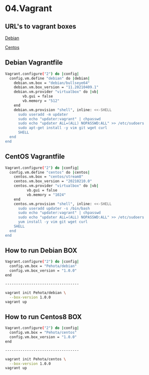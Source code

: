# 04.Vagrant

## URL's to vagrant boxes
[Debian](https://app.vagrantup.com/Pehota/boxes/debian)

[Centos](https://app.vagrantup.com/Pehota/boxes/centos)



## Debian Vagrantfile

```bash
Vagrant.configure("2") do |config|
  config.vm.define "debian" do |debian|
    debian.vm.box = "debian/bullseye64"
    debian.vm.box_version = "11.20210409.1"
    debian.vm.provider "virtualbox" do |vb|
        vb.gui = false
        vb.memory = "512"
    end
    debian.vm.provision "shell", inline: <<-SHELL
      sudo useradd -m updater
      sudo echo "updater:vagrant" | chpasswd
      sudo echo "updater ALL=(ALL) NOPASSWD:ALL" >> /etc/sudoers
      sudo apt-get install -y vim git wget curl
      SHELL
  end
end
```

## CentOS Vagrantfile

```bash
Vagrant.configure("2") do |config|
  config.vm.define "centos" do |centos|
    centos.vm.box = "centos/stream8"
    centos.vm.box_version = "20210210.0"
    centos.vm.provider "virtualbox" do |vb|
          vb.gui = false
          vb.memory = "1024"
    end
    centos.vm.provision "shell", inline: <<-SHELL
      sudo useradd updater -s /bin/bash
      sudo echo "updater:vagrant" | chpasswd
      sudo echo "updater ALL=(ALL) NOPASSWD:ALL" >> /etc/sudoers
      yum install -y vim git wget curl
    SHELL
  end
end
```


## How to run Debian BOX

```bash
Vagrant.configure("2") do |config|
  config.vm.box = "Pehota/debian"
  config.vm.box_version = "1.0.0"
end

----------------------------------

vagrant init Pehota/debian \
  --box-version 1.0.0
vagrant up
```

## How to run Centos8 BOX

```bash
Vagrant.configure("2") do |config|
  config.vm.box = "Pehota/centos"
  config.vm.box_version = "1.0.0"
end

----------------------------------

vagrant init Pehota/centos \
  --box-version 1.0.0
vagrant up

```